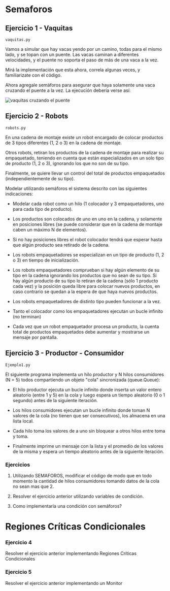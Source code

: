 # Semaforos

## Ejercicio 1 - Vaquitas
````
vaquitas.py
`````
Vamos a simular que hay vacas yendo por un camino, todas para el mismo lado, y se topan con un puente.
Las vacas caminan a diferentes velocidades, y el puente no soporta el paso de más de una vaca a la vez.

Mirá la implementación que esta ahora, correla algunas veces, y familiarizate con el código.

Ahora agregale semáforos para asegurar que haya solamente una vaca cruzando el puente a la vez. La ejecución debería verse así:

![vaquitas cruzando el puente](vaquitas.gif)

## Ejercicio 2 - Robots
````
robots.py
`````
En una cadena de montaje existe un robot encargado de colocar productos de 3 tipos diferentes (1, 2 o 3) en la cadena de montaje.

Otros robots, retiran los productos de la cadena de montaje para realizar su empaquetado, teniendo en cuenta que están especializados en un solo tipo de producto (1, 2 o 3), ignorando los que no son de su tipo.

Finalmente, se quiere llevar un control del total de productos empaquetados (independientemente de su tipo).

Modelar utilizando semáforos el sistema descrito con las siguientes indicaciones:


- Modelar cada robot como un hilo (1 colocador y 3 empaquetadores, uno para cada tipo de producto).


- Los productos son colocados de uno en uno en la cadena, y solamente en posiciones libres (se puede considerar que en la cadena de montaje caben un máximo N de elementos).


- Si no hay posiciones libres el robot colocador tendrá que esperar hasta que algún producto sea retirado de la cadena.


- Los robots empaquetadores se especializan en un tipo de producto (1, 2 o 3) en tiempo de inicialización.


- Los robots empaquetadores comprueban si hay algún elemento de su tipo en la cadena ignorando los productos que no sean de su tipo. Si hay algún producto de su tipo lo retiran de la cadena (sólo 1 producto cada vez) y la posición queda libre para colocar nuevos productos, en caso contrario se quedan a la espera de que haya nuevos productos.


- Los robots empaquetadores de distinto tipo pueden funcionar a la vez.

- Tanto el colocador como los empaquetadores ejecutan un bucle infinito (no terminan)

- Cada vez que un robot empaquetador procesa un producto, la cuenta total de productos empaquetados debe aumentar y mostrarse un mensaje por pantalla.

## Ejercicio 3 - Productor - Consumidor
````
Ejemplo1.py
`````
El siguiente programa implementa un hilo productor y N hilos consumidores (N = 5) todos compartiendo un objeto "cola" sincronizada (queue.Queue):

- El hilo productor ejecuta un bucle infinito donde inserta un valor entero aleatorio (entre 1 y 5) en la cola y luego espera un tiempo aleatorio (0 o 1 segundo) antes de la siguiente iteración.

- Los hilos consumidores ejecutan un bucle infinito donde toman N valores de la cola (no tienen que ser consecutivos), los almacena en una lista local. 
  

- Cada hilo toma los valores de a uno sin bloquear a otros hilos entre toma y toma.
  

- Finalmente imprime un mensaje con la lista y el promedio de los valores de la misma y espera un tiempo aleatorio antes de la siguiente iteración.

### Ejercicios

1. Utilizando SEMAFOROS, modificar el código de modo que en todo momento la cantidad de hilos consumidores tomando datos de la cola no sean mas que 2. 

2. Resolver el ejercicio anterior utilizando variables de condición.

3. Como implementaria una condición con semáforos?

# Regiones Críticas Condicionales

### Ejercicio 4

Resolver el ejercicio anterior implementando Regiones Críticas Condicionales

### Ejercicio 5

Resolver el ejercicio anterior implementando un Monitor